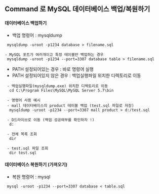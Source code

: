 ## Command 로 MySQL 데이터베이스 백업/복원하기

 #### 데이터베이스 백업하기
 - 백업 명령어 : mysqldump
 ```
  mysqldump -uroot -p1234 database > filename.sql

 - MySQL 포트가 여러개이고 특정 테이블만 백업하는 경우
  mysqldump -uroot -p1234 --port=3307 database table > filename.sql
 ```

 - PATH 설정되어있는 경우 : 바로 명령어 실행
 - PATH 설정되어있지 않은 경우 : 백업실행파일 위치한 디렉토리로 이동
 ```
  - 백업실행파일(mysqldump.exe) 위치한 디렉토리로 이동
   cd C:\Program Files\MySQL\MySQL Server 5.7\bin

  - 명령어 사용 예시
  - mall 데이터베이스의 product 테이블 백업 (test.sql 파일로 저장)
   mysqldump -uroot -p1234 --port=3307 mall product > d:/test.sql

  - D드라이브로 이동 (백업 성공여부를 확인하자 !)
   d:

  - 전체 목록 조회
   dir

  - test.sql 파일 조회
   dir test.sql
 ```

 #### 데이터베이스 복원하기 (가져오기)
 - 복원 명령어 : mysql
 ```
  mysql -uroot -p1234 --port=3307 database < table.sql
```
